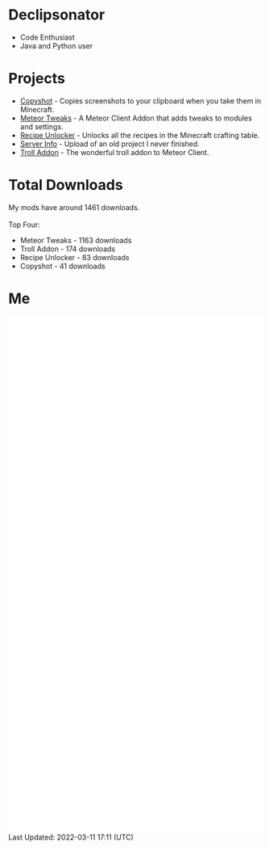 # Declipsonator
- Code Enthusiast
- Java and Python user
# Projects
- [Copyshot](https://github.com/Declipsonator/Copyshot) - Copies screenshots to your clipboard when you take them in Minecraft.
- [Meteor Tweaks](https://github.com/Declipsonator/Meteor-Tweaks) - A Meteor Client Addon that adds tweaks to modules and settings.
- [Recipe Unlocker](https://github.com/Declipsonator/Recipe-Unlocker) - Unlocks all the recipes in the Minecraft crafting table.
- [Server Info](https://github.com/Declipsonator/Server-Info) - Upload of an old project I never finished.
- [Troll Addon](https://github.com/Declipsonator/Troll-Addon) - The wonderful troll addon to Meteor Client.


# Total Downloads
My mods have around 1461 downloads. \
\
Top Four:
- Meteor Tweaks - 1163 downloads  
- Troll Addon - 174 downloads  
- Recipe Unlocker - 83 downloads  
- Copyshot - 41 downloads  


# Me
<img align="center" src="/github-metrics.svg" alt="Metrics">
Last Updated: 2022-03-11 17:11 (UTC)
